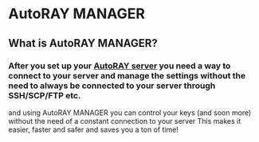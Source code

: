 # AutoRAY MANAGER

## What is AutoRAY MANAGER?
### After you set up your [AutoRAY server](https://github.com/iWebbIO/AUTORAY) you need a way to connect to your server and manage the settings without the need to always be connected to your server through SSH/SCP/FTP etc.
and using AutoRAY MANAGER you can control your keys (and soon more) without the need of a constant connection to your server
This makes it easier, faster and safer and saves you a ton of time!
